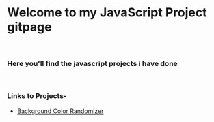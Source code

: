 
  <h1> Welcome to my JavaScript Project gitpage </h1><br>
  <h3> Here you'll find the javascript projects i have done </h3><br>
  <h3> Links to Projects-</h3>
  <ul>
    <li> <a href="Background_Color_Randomizer/backgroundRandomizer.html"> Background Color Randomizer </a>
    </li>
  </ul>

  <br>
  
